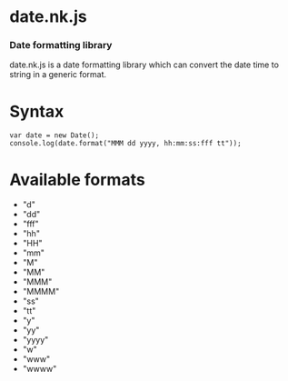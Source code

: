 date.nk.js
==========

### Date formatting library

date.nk.js is a date formatting library which can convert the date time to string in a generic format.


# Syntax

```
var date = new Date();
console.log(date.format("MMM dd yyyy, hh:mm:ss:fff tt"));
```


# Available formats

* "d"
* "dd"
* "fff"
* "hh"
* "HH"
* "mm"
* "M"
* "MM"
* "MMM"
* "MMMM"
* "ss"
* "tt"
* "y"
* "yy"
* "yyyy"
* "w"
* "www"
* "wwww"
